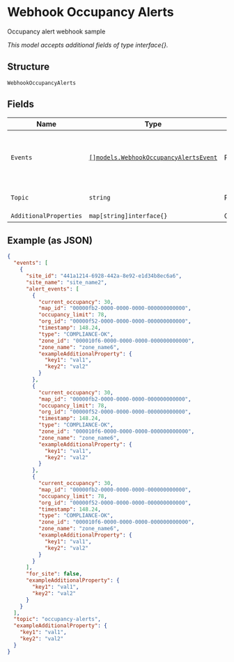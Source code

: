 
# Webhook Occupancy Alerts

Occupancy alert webhook sample

*This model accepts additional fields of type interface{}.*

## Structure

`WebhookOccupancyAlerts`

## Fields

| Name | Type | Tags | Description |
|  --- | --- | --- | --- |
| `Events` | [`[]models.WebhookOccupancyAlertsEvent`](../../doc/models/webhook-occupancy-alerts-event.md) | Required | **Constraints**: *Minimum Items*: `1`, *Unique Items Required* |
| `Topic` | `string` | Required | **Default**: `"occupancy-alerts"` |
| `AdditionalProperties` | `map[string]interface{}` | Optional | - |

## Example (as JSON)

```json
{
  "events": [
    {
      "site_id": "441a1214-6928-442a-8e92-e1d34b8ec6a6",
      "site_name": "site_name2",
      "alert_events": [
        {
          "current_occupancy": 30,
          "map_id": "00000fb2-0000-0000-0000-000000000000",
          "occupancy_limit": 78,
          "org_id": "00000f52-0000-0000-0000-000000000000",
          "timestamp": 148.24,
          "type": "COMPLIANCE-OK",
          "zone_id": "000010f6-0000-0000-0000-000000000000",
          "zone_name": "zone_name6",
          "exampleAdditionalProperty": {
            "key1": "val1",
            "key2": "val2"
          }
        },
        {
          "current_occupancy": 30,
          "map_id": "00000fb2-0000-0000-0000-000000000000",
          "occupancy_limit": 78,
          "org_id": "00000f52-0000-0000-0000-000000000000",
          "timestamp": 148.24,
          "type": "COMPLIANCE-OK",
          "zone_id": "000010f6-0000-0000-0000-000000000000",
          "zone_name": "zone_name6",
          "exampleAdditionalProperty": {
            "key1": "val1",
            "key2": "val2"
          }
        },
        {
          "current_occupancy": 30,
          "map_id": "00000fb2-0000-0000-0000-000000000000",
          "occupancy_limit": 78,
          "org_id": "00000f52-0000-0000-0000-000000000000",
          "timestamp": 148.24,
          "type": "COMPLIANCE-OK",
          "zone_id": "000010f6-0000-0000-0000-000000000000",
          "zone_name": "zone_name6",
          "exampleAdditionalProperty": {
            "key1": "val1",
            "key2": "val2"
          }
        }
      ],
      "for_site": false,
      "exampleAdditionalProperty": {
        "key1": "val1",
        "key2": "val2"
      }
    }
  ],
  "topic": "occupancy-alerts",
  "exampleAdditionalProperty": {
    "key1": "val1",
    "key2": "val2"
  }
}
```

